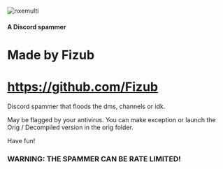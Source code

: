 
![nxemulti](https://github.com/Fizub/NxE-Discord/assets/151870016/52b6a76d-dabb-4b39-a8d3-476da1b81e2d)

#### A Discord spammer
# Made by Fizub
# https://github.com/Fizub

Discord spammer that floods the dms, channels or idk.

May be flagged by your antivirus. You can make exception or launch the Orig / Decompiled version in the orig folder.

Have fun!

### WARNING: THE SPAMMER CAN BE RATE LIMITED!
